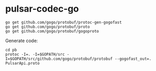 # pulsar-codec-go
```
go get github.com/gogo/protobuf/protoc-gen-gogofast
go get github.com/gogo/protobuf/proto
go get github.com/gogo/protobuf/gogoproto
```

Generate code:

```
cd pb
protoc -I=. -I=$GOPATH/src -I=$GOPATH/src/github.com/gogo/protobuf/protobuf --gogofast_out=. PulsarApi.proto
```
